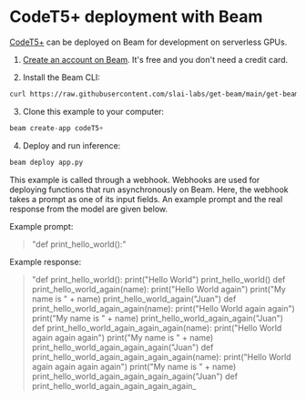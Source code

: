 # CodeT5+ deployment with Beam

[CodeT5+](https://github.com/salesforce/CodeT5/tree/main/CodeT5+) can be deployed on Beam for development
on serverless GPUs.

1. [Create an account on Beam](https://beam.cloud). It's free and you don't need a credit card.

2. Install the Beam CLI:

```bash
curl https://raw.githubusercontent.com/slai-labs/get-beam/main/get-beam.sh -sSfL | sh
```

3. Clone this example to your computer:

```python
beam create-app codeT5+
```

4. Deploy and run inference:

```python
beam deploy app.py
```

This example is called through a webhook. Webhooks are used for deploying
functions that run asynchronously on Beam. Here, the webhook takes a prompt
as one of its input fields. An example prompt and the real response from the
model are given below.

Example prompt:
> "def print_hello_world():"

Example response: 
> "def print_hello_world():
        print("Hello World")
        print_hello_world()
    def print_hello_world_again(name):
        print("Hello World again")
        print("My name is " + name)
    print_hello_world_again("Juan")
    def print_hello_world_again_again(name):
        print("Hello World again again")
        print("My name is " + name)
    print_hello_world_again_again("Juan")
    def print_hello_world_again_again_again(name):
        print("Hello World again again again")
        print("My name is " + name)
    print_hello_world_again_again_again("Juan")
    def print_hello_world_again_again_again_again(name):
        print("Hello World again again again again")
        print("My name is " + name)
    print_hello_world_again_again_again_again("Juan")
    def print_hello_world_again_again_again_again_
